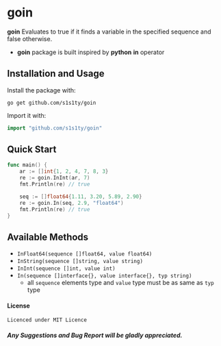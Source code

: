 # goin
**goin** Evaluates to true if it finds a variable in the specified sequence and false otherwise.

* **goin** package is built inspired by **python** **in** operator

## Installation and Usage

Install the package with:
```
go get github.com/s1s1ty/goin
```
Import it with:
```go
import "github.com/s1s1ty/goin"
```

## Quick Start

```go
func main() {
	ar := []int{1, 2, 4, 7, 8, 3}
	re := goin.InInt(ar, 7)
	fmt.Println(re) // true

	seq := []float64{1.11, 3.20, 5.89, 2.90}
	re := goin.In(seq, 2.9, "float64")
	fmt.Println(re) // true
}
```
## Available Methods

- `InFloat64(sequence []float64, value float64)`
- `InString(sequence []string, value string)`
- `InInt(sequence []int, value int)`
- `In(sequence []interface{}, value interface{}, typ string)`
	* all `sequence` elements type and `value` type must be as same as `typ` type


#### License
    Licenced under MIT Licence

##### Any Suggestions and Bug Report will be gladly appreciated.